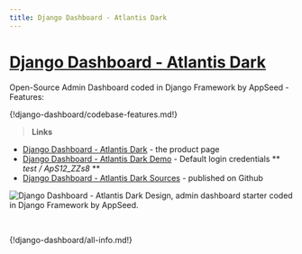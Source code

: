 ```yaml
---
title: Django Dashboard - Atlantis Dark
---
```


# [Django Dashboard - Atlantis Dark](https://appseed.us/admin-dashboards/django-dashboard-atlantis-dark)

Open-Source Admin Dashboard coded in Django Framework by AppSeed - Features:

{!django-dashboard/codebase-features.md!}

> **Links**

- [Django Dashboard - Atlantis Dark](https://appseed.us/admin-dashboards/django-dashboard-atlantis-dark) - the product page
- [Django Dashboard - Atlantis Dark Demo](https://django-dashboard-atlantis-dark.appseed.us/login/) - Default login credentials ** *test / ApS12_ZZs8* **
- [Django Dashboard - Atlantis Dark Sources](https://github.com/app-generator/django-dashboard-atlantis-dark) - published on Github

![Django Dashboard - Atlantis Dark Design, admin dashboard starter coded in Django Framework by AppSeed.](https://raw.githubusercontent.com/app-generator/django-dashboard-atlantis-dark/master/media/django-dashboard-atlantis-dark-screen.png) 

<br />

{!django-dashboard/all-info.md!}
